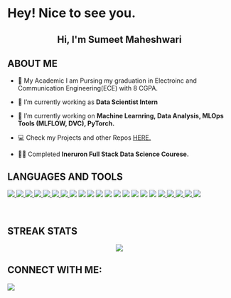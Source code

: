  # Hey! Nice to see you.

<h2 align="center">Hi, I'm Sumeet Maheshwari </h2>

## **ABOUT ME**

- 🏫 My Academic I am Pursing  my graduation in Electroinc and Communication Engineering(ECE)  with 8 CGPA.

- 🔭 I’m currently working as **Data Scientist Intern** 

- 🌱 I’m currently working on **Machine Learnring, Data Analysis, MLOps Tools (MLFLOW, DVC), PyTorch.**

- 💻 Check my Projects and other Repos [HERE.](https://github.com/sumeet0701)

- 👨‍💻 Completed **Ineruron Full Stack Data Science Courese.** 


## **LANGUAGES AND TOOLS**

<p align="left"> 
    <a href="https://www.python.org" target="_blank"> <img src="https://img.shields.io/badge/python-3670A0?style=for-the-badge&logo=python&logoColor=ffdd54"/> </a>
    <a href="https://pandas.pydata.org/" target="_blank"> <img src="https://img.shields.io/badge/pandas-%23150458.svg?style=for-the-badge&logo=pandas&logoColor=white"      /> </a> 
    <a href="https://numpy.org/" target="_blank"> <img src="https://img.shields.io/badge/Plotly-%233F4F75.svg?style=for-the-badge&logo=plotly&logoColor=white"> </a>
    <a href="https://jupyter.org/" target="_blank"> <img src="https://img.shields.io/badge/Jupyter-F37626.svg?&style=for-the-badge&logo=Jupyter&logoColor=white"/> </a>
    <a href="https://www.mongodb.com/" target="_blank"> <img src="https://img.shields.io/badge/MongoDB-%234ea94b.svg?style=for-the-badge&logo=mongodb&logoColor=white"/> </a>
    <a href="https://scikit-learn.org/stable/" target="_blank"> <img src="https://img.shields.io/badge/scikit--learn-%23F7931E.svg?style=for-the-badge&logo=scikit-learn&logoColor=white"/> </a> 
    <a href="https://plotly.com/" target="_blank"> <img src="https://img.shields.io/badge/Plotly-%233F4F75.svg?style=for-the-badge&logo=plotly&logoColor=white"/> </a>
    <img src="https://img.shields.io/badge/PyTorch-EE4C2C?style=for-the-badge&logo=pytorch&logoColor=white"/> </a>
    <img src="https://img.shields.io/badge/TensorFlow-FF6F00?style=for-the-badge&logo=tensorflow&logoColor=white"/> </a> 
    <img src="https://img.shields.io/badge/Keras-FF0000?style=for-the-badge&logo=keras&logoColor=white"/></a>
    <img src="https://img.shields.io/badge/circleci-343434?style=for-the-badge&logo=circleci&logoColor=white"></a>
    <img src="https://img.shields.io/badge/Amazon_AWS-FF9900?style=for-the-badge&logo=amazonaws&logoColor=white"/></a>
    <img src="https://img.shields.io/badge/GitHub_Actions-2088FF?style=for-the-badge&logo=github-actions&logoColor=white"/></a>
    <img src="https://img.shields.io/badge/Google_Cloud-4285F4?style=for-the-badge&logo=google-cloud&logoColor=white"/></a>
    <img src="https://img.shields.io/badge/Terraform-7B42BC?style=for-the-badge&logo=terraform&logoColor=white"/></a>
    <img src="https://img.shields.io/badge/fastapi-109989?style=for-the-badge&logo=FASTAPI&logoColor=white">
    <a href="https://flask.palletsprojects.com/en/2.1.x/" target="_blank"> <img src="https://img.shields.io/badge/Flask-000000?style=for-the-badge&logo=flask&logoColor=white"/></a>
     <a href="https://streamlit.io/" target="_blank"> <img src="https://img.shields.io/badge/Streamlit-FF4B4B?style=for-the-badge&logo=Streamlit&logoColor=white"/> </a>
    <a href="https://www.docker.com/" target="_blank"> <img src="https://img.shields.io/badge/Docker-2CA5E0?style=for-the-badge&logo=docker&logoColor=white"/> </a>
    <a href="https://www.heroku.com" target="_blank"> <img src="https://img.shields.io/badge/Heroku-430098?style=for-the-badge&logo=heroku&logoColor=white"/> </a>
    <a href="https://www.microsoft.com/en-in/microsoft-365/excel" target="_blank"> <img src="https://img.shields.io/badge/Excel-217346?style=for-the-badge&logo=microsoft-excel&logoColor=white"/> </a> 
    <a href="https://powerbi.microsoft.com/en-au/" target="_blank"> <img src="https://img.shields.io/badge/PowerBI-F2C811?style=for-the-badge&logo=Power%20BI&logoColor=white"/> </a>
</p>
<br/>

## **STREAK STATS**
<p align = 'center'>
    <img src='https://github-readme-streak-stats.herokuapp.com?user=sumeet0701&theme=dark&hide_border=true'>
</p>

## **CONNECT WITH ME**:
<p align="left">
<a href = "https://www.linkedin.com/in/sumeet-maheshwari/"><img src="https://img.shields.io/badge/LinkedIn-0077B5?style=for-the-badge&logo=linkedin&logoColor=white"/></a>
<br>
</a>
